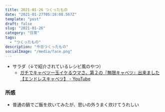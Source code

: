 ```yaml
---
title: 2021-01-26 つくったもの
date: "2021-01-27T05:18:08.567Z"
template: "post"
draft: false
slug: "2021-01-26"
category: "日常"
tags:
  - "つくったもの"
description: "今日つくったもの"
socialImage: "/media/face.png"
---
```


- サラダ（↓で紹介されているレシピ風のやつ）
  - [ガチでキャベツ一玉イケるウマさ、第２の『無限キャベツ』出来ました【エンドレスキャベツ】 - YouTube](https://www.youtube.com/watch?v=xdbUIcDLxww)

### 所感

- 普通の鍋でご飯を炊いてみたが、思いの外うまく炊けてうれしい

